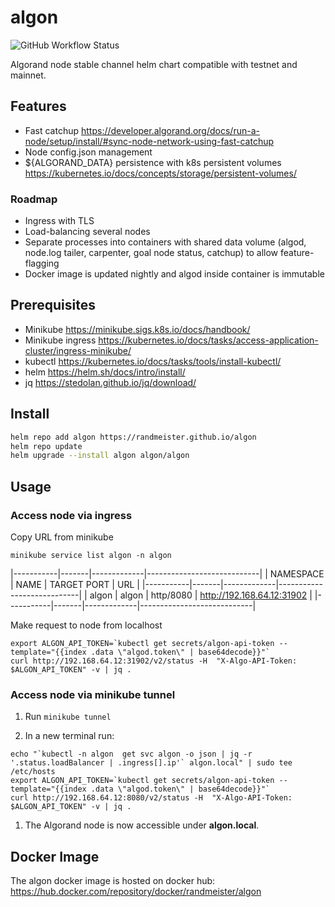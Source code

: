 # algon

![GitHub Workflow Status](https://img.shields.io/github/workflow/status/randmeister/algon/release)

Algorand node stable channel helm chart compatible with testnet and mainnet.

## Features

- Fast catchup https://developer.algorand.org/docs/run-a-node/setup/install/#sync-node-network-using-fast-catchup
- Node config.json management
- ${ALGORAND_DATA} persistence with k8s persistent volumes https://kubernetes.io/docs/concepts/storage/persistent-volumes/

### Roadmap

- Ingress with TLS
- Load-balancing several nodes
- Separate processes into containers with shared data volume (algod, node.log tailer, carpenter, goal node status, catchup) to allow feature-flagging
- Docker image is updated nightly and algod inside container is immutable

## Prerequisites

- Minikube https://minikube.sigs.k8s.io/docs/handbook/
- Minikube ingress https://kubernetes.io/docs/tasks/access-application-cluster/ingress-minikube/
- kubectl https://kubernetes.io/docs/tasks/tools/install-kubectl/
- helm https://helm.sh/docs/intro/install/
- jq https://stedolan.github.io/jq/download/

## Install

```sh
helm repo add algon https://randmeister.github.io/algon
helm repo update
helm upgrade --install algon algon/algon
```

## Usage

### Access node via ingress

Copy URL from minikube
```
minikube service list algon -n algon
```
|-----------|-------|-------------|----------------------------|
| NAMESPACE | NAME  | TARGET PORT |            URL             |
|-----------|-------|-------------|----------------------------|
| algon     | algon | http/8080   | http://192.168.64.12:31902 |
|-----------|-------|-------------|----------------------------|

Make request to node from localhost
```
export ALGON_API_TOKEN=`kubectl get secrets/algon-api-token --template="{{index .data \"algod.token\" | base64decode}}"`
curl http://192.168.64.12:31902/v2/status -H  "X-Algo-API-Token: $ALGON_API_TOKEN" -v | jq .
```

### Access node via minikube tunnel

1. Run `minikube tunnel`

1. In a new terminal run:

```
echo "`kubectl -n algon  get svc algon -o json | jq -r '.status.loadBalancer | .ingress[].ip'` algon.local" | sudo tee /etc/hosts
export ALGON_API_TOKEN=`kubectl get secrets/algon-api-token --template="{{index .data \"algod.token\" | base64decode}}"`
curl http://192.168.64.12:8080/v2/status -H  "X-Algo-API-Token: $ALGON_API_TOKEN" -v | jq .
```

1. The Algorand node is now accessible under **algon.local**.

## Docker Image

The algon docker image is hosted on docker hub: https://hub.docker.com/repository/docker/randmeister/algon

